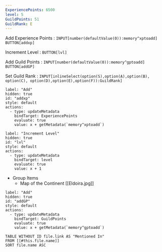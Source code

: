 ```yaml
---
ExperiencePoints: 6500
level: 5
GuildPoints: 51
GuildRank: E
---
```


Add Experience Points : `INPUT[number(defaultValue(0)):memory^xptoadd]` `BUTTON[addxp]`

Increment Level : `BUTTON[lvl]`

Add Guild Points : `INPUT[number(defaultValue(0)):memory^gptoadd]` `BUTTON[addGP]` 

Set Guild Rank : `INPUT[inlineSelect(option(S),option(A),option(B), option(C), option(D),option(E),option(F)):GuildRank]`

```meta-bind-button
label: "Add"
hidden: true
id: "addxp"
style: default
actions:
  - type: updateMetadata
    bindTarget: ExperiencePoints
    evaluate: true
    value: x + getMetadata(`memory^xptoadd`)
```
```meta-bind-button
label: "Increment Level"
hidden: true
id: "lvl"
style: default
actions:
  - type: updateMetadata
    bindTarget: level
    evaluate: true
    value: x + 1
```
- Group Items 
	- Map of the Continent [[Eldoira.jpg]] 
```meta-bind-button
label: "Add"
hidden: true
id: "addGP"
style: default
actions:
  - type: updateMetadata
    bindTarget: GuildPoints
    evaluate: true
    value: x + getMetadata(`memory^gptoadd`)
```

```dataview
TABLE WITHOUT ID file.link AS "Mentioned In"
FROM [[#this.file.name]]
SORT file.name ASC
```
